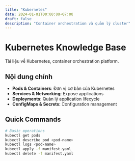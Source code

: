 ```yaml
---
title: "Kubernetes"
date: 2024-01-01T00:00:00+07:00
draft: false
description: "Container orchestration và quản lý cluster"
---
```


# Kubernetes Knowledge Base

Tài liệu về Kubernetes, container orchestration platform.

## Nội dung chính

- **Pods & Containers**: Đơn vị cơ bản của Kubernetes
- **Services & Networking**: Expose applications
- **Deployments**: Quản lý application lifecycle  
- **ConfigMaps & Secrets**: Configuration management

## Quick Commands

```bash
# Basic operations
kubectl get pods
kubectl describe pod <pod-name>
kubectl logs <pod-name>
kubectl apply -f manifest.yaml
kubectl delete -f manifest.yaml